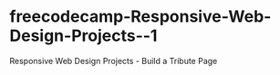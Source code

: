 # freecodecamp-Responsive-Web-Design-Projects--1
Responsive Web Design Projects - Build a Tribute Page
